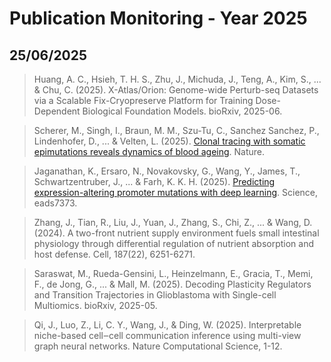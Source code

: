 # Publication Monitoring - Year 2025

## 25/06/2025

> Huang, A. C., Hsieh, T. H. S., Zhu, J., Michuda, J., Teng, A., Kim, S., ... & Chu, C. (2025). 
  X-Atlas/Orion: Genome-wide Perturb-seq Datasets via a Scalable Fix-Cryopreserve Platform for Training Dose-Dependent Biological Foundation Models. bioRxiv, 2025-06.

> Scherer, M., Singh, I., Braun, M. M., Szu-Tu, C., Sanchez Sanchez, P., Lindenhofer, D., ... & Velten, L. (2025). 
[Clonal tracing with somatic epimutations reveals dynamics of blood 
ageing](https://www.nature.com/articles/s41586-025-09041-8). Nature.

> Jaganathan, K., Ersaro, N., Novakovsky, G., Wang, Y., James, T., Schwartzentruber, J., ... & Farh, K. K. H. (2025). 
[Predicting expression-altering promoter mutations with deep 
learning](https://www.science.org/doi/10.1126/science.ads7373).
Science, eads7373.

> Zhang, J., Tian, R., Liu, J., Yuan, J., Zhang, S., Chi, Z., ... & Wang, D. (2024). A two-front nutrient supply environment fuels small intestinal physiology through differential regulation of nutrient absorption and host defense. Cell, 187(22), 6251-6271.

> Saraswat, M., Rueda-Gensini, L., Heinzelmann, E., Gracia, T., Memi, F., de Jong, G., ... & Mall, M. (2025). Decoding Plasticity Regulators and Transition Trajectories in Glioblastoma with Single-cell Multiomics. bioRxiv, 2025-05.

> Qi, J., Luo, Z., Li, C. Y., Wang, J., & Ding, W. (2025). Interpretable niche-based cell‒cell communication inference using multi-view graph neural networks. Nature Computational Science, 1-12.

> 